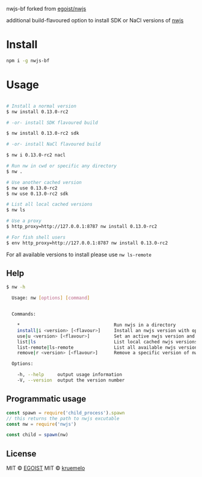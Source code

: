 nwjs-bf forked from [egoist/nwjs](https://github.com/egoist/nwjs)

additional build-flavoured option to install SDK or NaCl versions of [nwjs](http://nwjs.io/downloads/)

# Install

```bash
npm i -g nwjs-bf
```

# Usage

```bash

# Install a normal version
$ nw install 0.13.0-rc2

# -or- install SDK flavoured build

$ nw install 0.13.0-rc2 sdk

# -or- install NaCl flavoured build

$ nw i 0.13.0-rc2 nacl

# Run nw in cwd or specific any directory
$ nw .

# Use another cached version
$ nw use 0.13.0-rc2
$ nw use 0.13.0-rc2 sdk

# List all local cached versions
$ nw ls

# Use a proxy
$ http_proxy=http://127.0.0.1:8787 nw install 0.13.0-rc2

# For fish shell users
$ env http_proxy=http://127.0.0.1:8787 nw install 0.13.0-rc2
```

For all available versions to install please use `nw ls-remote`

## Help

```bash
$ nw -h

  Usage: nw [options] [command]


  Commands:

    *                                   Run nwjs in a directory
    install|i <version> [<flavour>]     Install an nwjs version with optional build flavour sdk or nacl
    use|u <version> [<flavour>]         Set an active nwjs version and optional build flavour
    list|ls                             List local cached nwjs versions
    list-remote|ls-remote               List all available nwjs versions from remote
    remove|r <version> [<flavour>]      Remove a specific version of nwjs

  Options:

    -h, --help     output usage information
    -V, --version  output the version number
```

## Programmatic usage

```js
const spawn = require('child_process').spawn
// this returns the path to nwjs excutable
const nw = require('nwjs')

const child = spawn(nw)
```

## License
MIT &copy; [EGOIST](https://github.com/egoist)
MIT &copy; [kruemelo](https://github.com/kruemelo)
